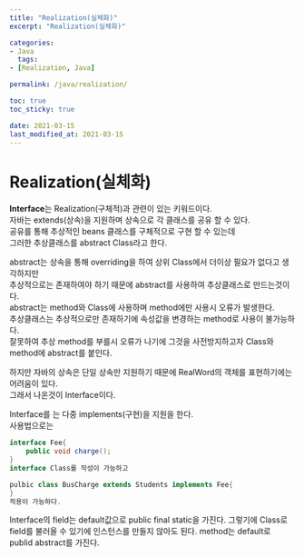 ```yaml
---
title: "Realization(실체화)"
excerpt: "Realization(실체화)"

categories:
- Java
  tags:
- [Realization, Java]

permalink: /java/realization/

toc: true
toc_sticky: true

date: 2021-03-15
last_modified_at: 2021-03-15
---
```


# Realization(실체화)

**Interface**는 Realization(구체적)과 관련이 있는 키워드이다.  
자바는 extends(상속)을 지원하며 상속으로 각 클래스를 공유 할 수 있다.  
공유를 통해 추상적인 beans 클래스를 구체적으로 구현 할 수 있는데  
그러한 추상클래스를 abstract Class라고 한다.

abstract는 상속을 통해 overriding을 하여 상위 Class에서 더이상 필요가 없다고 생각하지만  
추상적으로는 존재하여야 하기 때문에 abstract를 사용하여 추상클래스로 만드는것이다.  
abstract는 method와 Class에 사용하며 method에만 사용시 오류가 발생한다.  
추상클래스는 추상적으로만 존재하기에 속성값을 변경하는 method로 사용이 불가능하다.  
잘못하여 추상 method를 부를시 오류가 나기에 그것을 사전방지하고자 Class와 method에 abstract를 붙인다.

하지만 자바의 상속은 단일 상속만 지원하기 때문에 RealWord의 객체를 표현하기에는 어려움이 있다.  
그래서 나온것이 Interface이다.

Interface를 는 다중 implements(구현)을 지원을 한다.  
사용법으로는

```java
interface Fee{
    public void charge();
}
interface Class를 작성이 가능하고
```

```java
pulbic class BusCharge extends Students implements Fee{
}
적용이 가능하다.
```

Interface의 field는 default값으로 public final static을 가진다.
그렇기에 Class로 field를 불러올 수 있기에 인스턴스를 만들지 않아도 된다.
method는 default로 publid abstract를 가진다.
